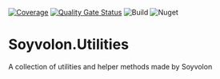 [![Coverage](https://sonarcloud.io/api/project_badges/measure?project=Soyvolon_Soyvolon.Utilities&metric=coverage)](https://sonarcloud.io/dashboard?id=Soyvolon_Soyvolon.Utilities)
[![Quality Gate Status](https://sonarcloud.io/api/project_badges/measure?project=Soyvolon_Soyvolon.Utilities&metric=alert_status)](https://sonarcloud.io/dashboard?id=Soyvolon_Soyvolon.Utilities)
![Build](https://github.com/Soyvolon/Soyvolon.Utilities/workflows/Build/badge.svg)
![Nuget](https://img.shields.io/nuget/v/Soyvolon.Utiltiies?style=plastic)

# Soyvolon.Utilities
A collection of utilities and helper methods made by Soyvolon
